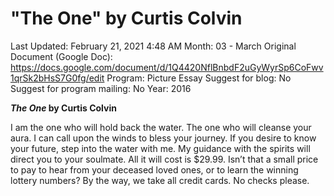 # "The One" by Curtis Colvin

Last Updated: February 21, 2021 4:48 AM
Month: 03 - March
Original Document (Google Doc): https://docs.google.com/document/d/1Q4420NflBnbdF2uGyWyrSp6CoFwv1qrSk2bHsS7G0fg/edit
Program: Picture Essay
Suggest for blog: No
Suggest for program mailing: No
Year: 2016

***The One* by Curtis Colvin**

I am the one who will hold back the water. The one who will cleanse your aura. I can call upon the winds to bless your journey. If you desire to know your future, step into the water with me. My guidance with the spirits will direct you to your soulmate. All it will cost is $29.99. Isn’t that a small price to pay to hear from your deceased loved ones, or to learn the winning lottery numbers? By the way, we take all credit cards. No checks please.
